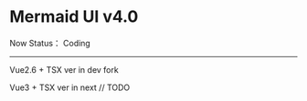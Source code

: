 # Mermaid UI v4.0

Now Status： Coding


--------------

Vue2.6 + TSX ver in dev fork

Vue3 + TSX ver in next // TODO
